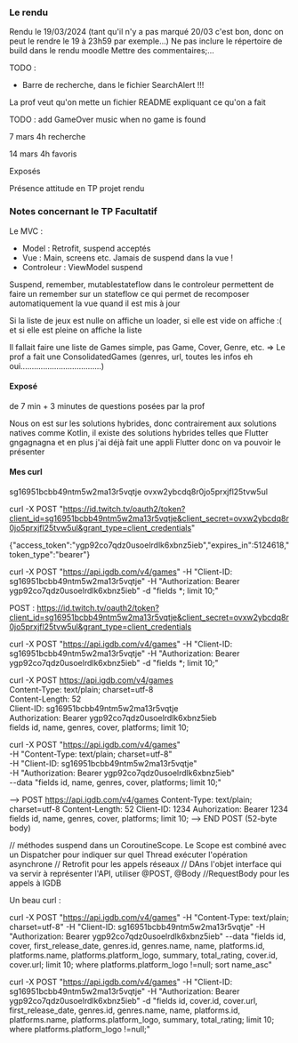 ### Le rendu
Rendu le 19/03/2024 (tant qu'il n'y a pas marqué 20/03 c'est bon, donc on peut le rendre le 19 à 23h59 par exemple...)
Ne pas inclure le répertoire de build dans le rendu moodle
Mettre des commentaires;...

TODO :
- Barre de recherche, dans le fichier SearchAlert !!!

La prof veut qu'on mette un fichier README expliquant ce qu'on a fait

TODO : add GameOver music when no game is found

7 mars 4h recherche

14 mars 4h favoris

Exposés

Présence
attitude en TP
projet rendu

### Notes concernant le TP Facultatif
Le MVC :
- Model : Retrofit, suspend acceptés
- Vue : Main, screens etc. Jamais de suspend dans la vue !
- Controleur : ViewModel suspend

Suspend, remember, mutablestateflow dans le controleur permettent de faire un remember sur un stateflow ce qui permet de recomposer automatiquement la vue quand il est mis à jour

Si la liste de jeux est nulle on affiche un loader, si elle est vide on affiche :( et si elle est pleine on affiche la liste

Il fallait faire une liste de Games simple, pas Game, Cover, Genre, etc.
=> Le prof a fait une ConsolidatedGames (genres, url, toutes les infos eh oui....................................)

#### Exposé
de 7 min + 3 minutes de questions posées par la prof

Nous on est sur les solutions hybrides, donc contrairement aux solutions natives comme Kotlin, il existe des solutions hybrides telles que Flutter gngagnagna et en plus j'ai déjà fait une appli Flutter donc on va pouvoir le présenter 


#### Mes curl
sg16951bcbb49ntm5w2ma13r5vqtje
ovxw2ybcdq8r0jo5prxjfl25tvw5ul


curl -X POST "https://id.twitch.tv/oauth2/token?client_id=sg16951bcbb49ntm5w2ma13r5vqtje&client_secret=ovxw2ybcdq8r0jo5prxjfl25tvw5ul&grant_type=client_credentials"

{"access_token":"ygp92co7qdz0usoelrdlk6xbnz5ieb","expires_in":5124618,"token_type":"bearer"}

curl -X POST "https://api.igdb.com/v4/games" -H "Client-ID: sg16951bcbb49ntm5w2ma13r5vqtje" -H "Authorization: Bearer ygp92co7qdz0usoelrdlk6xbnz5ieb" -d "fields *; limit 10;"


POST : https://id.twitch.tv/oauth2/token?client_id=sg16951bcbb49ntm5w2ma13r5vqtje&client_secret=ovxw2ybcdq8r0jo5prxjfl25tvw5ul&grant_type=client_credentials

curl -X POST "https://api.igdb.com/v4/games" -H "Client-ID: sg16951bcbb49ntm5w2ma13r5vqtje" -H "Authorization: Bearer ygp92co7qdz0usoelrdlk6xbnz5ieb" -d "fields *; limit 10;"


curl -X POST https://api.igdb.com/v4/games \
Content-Type: text/plain; charset=utf-8 \
Content-Length: 52 \
Client-ID: sg16951bcbb49ntm5w2ma13r5vqtje \
Authorization: Bearer ygp92co7qdz0usoelrdlk6xbnz5ieb \
fields id, name, genres, cover, platforms; limit 10;

curl -X POST "https://api.igdb.com/v4/games" \
-H "Content-Type: text/plain; charset=utf-8" \
-H "Client-ID: sg16951bcbb49ntm5w2ma13r5vqtje" \
-H "Authorization: Bearer ygp92co7qdz0usoelrdlk6xbnz5ieb" \
--data "fields id, name, genres, cover, platforms; limit 10;"

--> POST https://api.igdb.com/v4/games
Content-Type: text/plain; charset=utf-8
Content-Length: 52
Client-ID: 1234
Auhorization: Bearer 1234
fields id, name, genres, cover, platforms; limit 10;
--> END POST (52-byte body)


// méthodes suspend dans un CoroutineScope. Le Scope est combiné avec un Dispatcher pour indiquer sur quel Thread exécuter l'opération asynchrone
// Retrofit pour les appels réseaux
// DAns l'objet interface qui va servir à représenter l'API, utiliser @POST, @Body
//RequestBody pour les appels à IGDB


Un beau curl :

curl -X POST "https://api.igdb.com/v4/games" 
-H "Content-Type: text/plain; charset=utf-8" 
-H "Client-ID: sg16951bcbb49ntm5w2ma13r5vqtje" 
-H "Authorization: Bearer ygp92co7qdz0usoelrdlk6xbnz5ieb" 
--data "fields id, cover, first_release_date, genres.id, genres.name, name, platforms.id, platforms.name, platforms.platform_logo, summary, total_rating, cover.id, cover.url; limit 10; where platforms.platform_logo !=null; sort name_asc"


curl -X POST "https://api.igdb.com/v4/games" -H "Client-ID: sg16951bcbb49ntm5w2ma13r5vqtje" -H "Authorization: Bearer ygp92co7qdz0usoelrdlk6xbnz5ieb" -d "fields id, cover.id, cover.url, first_release_date, genres.id, genres.name, name, platforms.id, platforms.name, platforms.platform_logo, summary, total_rating; limit 10; where platforms.platform_logo !=null;"
